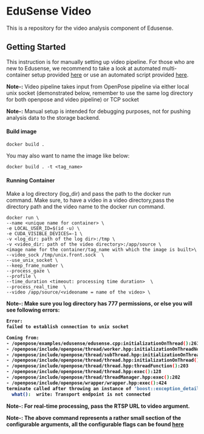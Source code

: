 EduSense Video
================
This is a repository for the video analysis component of Edusense.
## Getting Started
This instruction is for manually setting up video pipeline. For those who are new to Edusense, we recommend to take a look at 
automated multi-container setup provided [here](/compose/README.md) or use an automated script provided [here](/scripts).

<b>Note-:</b>  Video pipeline takes input from OpenPose pipeline via either local unix socket (demonstrated below, remember 
to use the same log directory for both openpose and video pipeline) or TCP socket

<b>Note-:</b> Manual setup is intended for debugging purposes, not for pushing analysis data to the storage backend.



#### Build image
```
docker build .
```

You may also want to name the image like below:
```
docker build . -t <tag_name>
```
#### Running Container
Make a log directory (log_dir) and pass the path to the docker run command. Make sure, to have a video in a video directory,pass the directory path and the video name to the docker run command.
```
docker run \
--name <unique name for container> \
-e LOCAL_USER_ID=$(id -u) \       
-e CUDA_VISIBLE_DEVICES=-1 \
-v <log_dir: path of the log dir>:/tmp \
-v <video_dir: path of the video directory>:/app/source \
<image name for the container/tag_name with which the image is built>\
--video_sock /tmp/unix.front.sock  \
--use_unix_socket \
--keep_frame_number \
--process_gaze \
--profile \
--time_duration <timeout: processing time duration>  \
--process_real_time  \
--video /app/source/<videoname = name of the video> \
```
<b>Note-: Make sure you log directory has 777 permissions, or else you will see following errors:
```bash
Error:
failed to establish connection to unix socket

Coming from:
- /openpose/examples/edusense/edusense.cpp:initializationOnThread():261
- /openpose/include/openpose/thread/worker.hpp:initializationOnThreadNoException():77
- /openpose/include/openpose/thread/subThread.hpp:initializationOnThread():150
- /openpose/include/openpose/thread/thread.hpp:initializationOnThread():173
- /openpose/include/openpose/thread/thread.hpp:threadFunction():203
- /openpose/include/openpose/thread/thread.hpp:exec():128
- /openpose/include/openpose/thread/threadManager.hpp:exec():202
- /openpose/include/openpose/wrapper/wrapper.hpp:exec():424
terminate called after throwing an instance of 'boost::exception_detail::clone_impl<boost::exception_detail::error_info_injector<boost::system::system_error> >'
  what():  write: Transport endpoint is not connected
```
<b>Note-:</b> For real-time processing, pass the RTSP URL to video argument.

<b>Note-:</b> The above command represents a rather small section of the configurable arguments, 
all the configurable flags can be found [here](/compute/video/python/video_pipeline.py)
